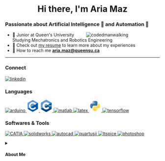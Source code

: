 <h1 align="center" >Hi there, I'm Aria Maz</h1>
<h3 align="left" >Passionate about Artificial Intelligence 🧠 and Automation 🤖</h3>

<a href="https://github.com/AriaMaz">
  <img src="https://phoneky.co.uk/thumbs/screensavers/down/technology/digitalman_pyiqxoie.gif" align="right" width="240" alt="codedmanwalking">
</a>

- 🦾 Junior at Queen's University Studying Mechatronics and Robotics Engineering
- 📄 Check out [my resume](https://drive.google.com/file/d/1vOWG2wJVDQUO2CQK8kqtcNnYgcHCwfqa/view?usp=sharing) to learn more about my experiences
- 📧 How to reach me **aria.maz@queensu.ca**

---

<h3 align="left" >Connect</h3>
<p align="left">
<a href="https://linkedin.com/in/ariamaz" target="blank">
  <img src="https://raw.githubusercontent.com/rahuldkjain/github-profile-readme-generator/master/src/images/icons/Social/linked-in-alt.svg" align="center"   width="40" height="30" alt="linkedin"/></a>
</p>

<h3 align="left">Languages</h3>
<p align="left"> 
<a href="https://www.arduino.cc/" target="_blank" rel="noreferrer"> 
  <img src="https://cdn.worldvectorlogo.com/logos/arduino-1.svg" width="40" height="40" alt="arduino"/> </a> 
<a href="https://www.cprogramming.com/" target="_blank" rel="noreferrer"> 
  <img src="https://raw.githubusercontent.com/devicons/devicon/master/icons/c/c-original.svg" width="40" height="40" alt="c"/> </a> 
<a href="https://www.w3schools.com/cpp/" target="_blank" rel="noreferrer"> 
  <img src="https://raw.githubusercontent.com/devicons/devicon/master/icons/cplusplus/cplusplus-original.svg" width="40" height="40" alt="cplusplus"/> </a> 
<a href="https://www.mathworks.com/" target="_blank" rel="noreferrer"> 
  <img src="https://upload.wikimedia.org/wikipedia/commons/2/21/Matlab_Logo.png" width="40" height="40" alt="matlab"/> </a> 
<a href="https://www.latex-project.org/" target="_blank" rel="noreferrer"> 
  <img src="https://user-images.githubusercontent.com/102880878/227271069-4ceb393d-a9a8-4582-840e-509e1ff8e8bc.png" width="40" height="40" alt="latex"/>     </a> 
<a href="https://www.python.org" target="_blank" rel="noreferrer"> 
  <img src="https://raw.githubusercontent.com/devicons/devicon/master/icons/python/python-original.svg" width="40" height="40" alt="python"/> </a> 
<a href="https://www.tensorflow.org" target="_blank" rel="noreferrer"> 
  <img src="https://www.vectorlogo.zone/logos/tensorflow/tensorflow-icon.svg" width="40" height="40" alt="tensorflow"/> </a> 
</p>

<h3 align="left">Softwares & Tools</h3>
<p align="left"> 
<a href="https://www.technia.com/software/catia/" target="_blank" rel="noreferrer"> 
  <img src="http://www.3dpartfinder.com/wp-content/uploads/2016/01/DS-CATIA-Logo.png" width="40" height="40" alt="CATIA"/> </a> 
<a href="https://www.solidworks.com/" target="_blank" rel="noreferrer"> 
  <img src="https://williamdaviesblog.files.wordpress.com/2014/06/solidworks-logo.png" width="40" height="40" alt="solidworks"/> </a> 
<a href="https://web.autocad.com/login" target="_blank" rel="noreferrer"> 
  <img src="https://www.imaginit.com/Portals/4/ImageCache/ProductDetails/1_autodesk-autocad-product-icon-128@2x.png" width="40" height="40" alt="autocad"/>   </a>
<a href="https://www.intel.com/content/www/us/en/software-kit/666221/intel-quartus-ii-web-edition-design-software-version-13-1-for-windows.html"  target="_blank" rel="noreferrer"> 
 <img src="https://downloadly.ir/wp-content/uploads/2018/09/Quartus-Prime-.png" width="40" height="40" alt="quartusii"/> </a> 
<a href="https://ltspice-iv.en.lo4d.com/windows" target="_blank" rel="noreferrer"> 
  <img src="https://gitlab.com/uploads/-/system/project/avatar/9699744/ltspice.png?width=64" width="40" height="40" alt="ltspice"/> </a> 
<a href="https://www.photoshop.com/en" target="_blank" rel="noreferrer"> 
  <img src="https://upload.wikimedia.org/wikipedia/commons/thumb/a/af/Adobe_Photoshop_CC_icon.svg/1280px-Adobe_Photoshop_CC_icon.svg.png" width="40"         height="40" alt="photoshop"/> </a> 

<details>
<summary><h4>About Me</h4></summary>
I'm a third-year student with 2+ years of experience in automation, software-hardware design/integration, and control systems. I help companies simulate, assemble, and install autonomous/AI applications. 

<p></p> 
 
**Some Examples Include:**
- Innovated an engine overheating alarm system with dual-zone temperature sensors and a cooling mechanism by designing hardware components and programming firmware in C, leading to the sale of 11 units to the NASA Glenn Research Center
- Developed and debugged an artificial intelligence (AI) program in Python that diagnoses and categorizes bipolar disorder with an accuracy of 76% using motor activity data from patient’s motion-sensitive wristbands, then presented findings at the Canadian Undergraduate Conference on Artificial Intelligence (CUCAI)
- Led a group of 20 individuals within the Hyperloop Design Team, created SolidWorks models for cooling systems, and built two physical cooling loops for the engines of the Hyperloop train, enabling a 100% increase in top speeds to 340 km/h

I am fascinated by the Automotive, Defense, and Aerospace industries and enjoy applying my expertise to devise creative and innovative solutions to complex problems.
